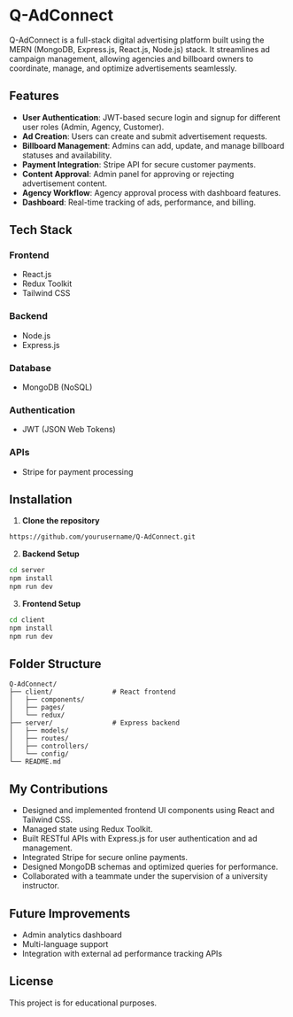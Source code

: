 # Q-AdConnect

Q-AdConnect is a full-stack digital advertising platform built using the MERN (MongoDB, Express.js, React.js, Node.js) stack. It streamlines ad campaign management, allowing agencies and billboard owners to coordinate, manage, and optimize advertisements seamlessly.

## Features

* **User Authentication**: JWT-based secure login and signup for different user roles (Admin, Agency, Customer).
* **Ad Creation**: Users can create and submit advertisement requests.
* **Billboard Management**: Admins can add, update, and manage billboard statuses and availability.
* **Payment Integration**: Stripe API for secure customer payments.
* **Content Approval**: Admin panel for approving or rejecting advertisement content.
* **Agency Workflow**: Agency approval process with dashboard features.
* **Dashboard**: Real-time tracking of ads, performance, and billing.

## Tech Stack

### Frontend

* React.js
* Redux Toolkit
* Tailwind CSS

### Backend

* Node.js
* Express.js

### Database

* MongoDB (NoSQL)

### Authentication

* JWT (JSON Web Tokens)

### APIs

* Stripe for payment processing

## Installation

1. **Clone the repository**

```bash
https://github.com/yourusername/Q-AdConnect.git
```

2. **Backend Setup**

```bash
cd server
npm install
npm run dev
```

3. **Frontend Setup**

```bash
cd client
npm install
npm run dev
```

## Folder Structure

```
Q-AdConnect/
├── client/               # React frontend
│   ├── components/
│   ├── pages/
│   └── redux/
├── server/               # Express backend
│   ├── models/
│   ├── routes/
│   ├── controllers/
│   └── config/
└── README.md
```

## My Contributions

* Designed and implemented frontend UI components using React and Tailwind CSS.
* Managed state using Redux Toolkit.
* Built RESTful APIs with Express.js for user authentication and ad management.
* Integrated Stripe for secure online payments.
* Designed MongoDB schemas and optimized queries for performance.
* Collaborated with a teammate under the supervision of a university instructor.

## Future Improvements

* Admin analytics dashboard
* Multi-language support
* Integration with external ad performance tracking APIs

## License
This project is for educational purposes.
